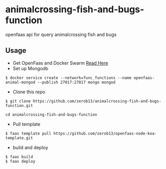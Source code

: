 # animalcrossing-fish-and-bugs-function

openfaas api for query animalcrossing fish and bugs

## Usage

* Get OpenFaas and Docker Swarm [Read Here](https://docs.openfaas.com/deployment/docker-swarm/)
* Set up Mongodb
  
```
$ docker service create --network=func_functions --name openfaas-animal-mongod --publish 27017:27017 mongo mongod
```

* Clone this repo

```
$ git clone https://github.com/zerob13/animalcrossing-fish-and-bugs-function.git

cd animalcrossing-fish-and-bugs-function
```

* Pull template

```
$ faas template pull https://github.com/zerob13/openfaas-node-koa-template.git                             
```

* build and deploy

```
$ faas build
$ faas deploy
```